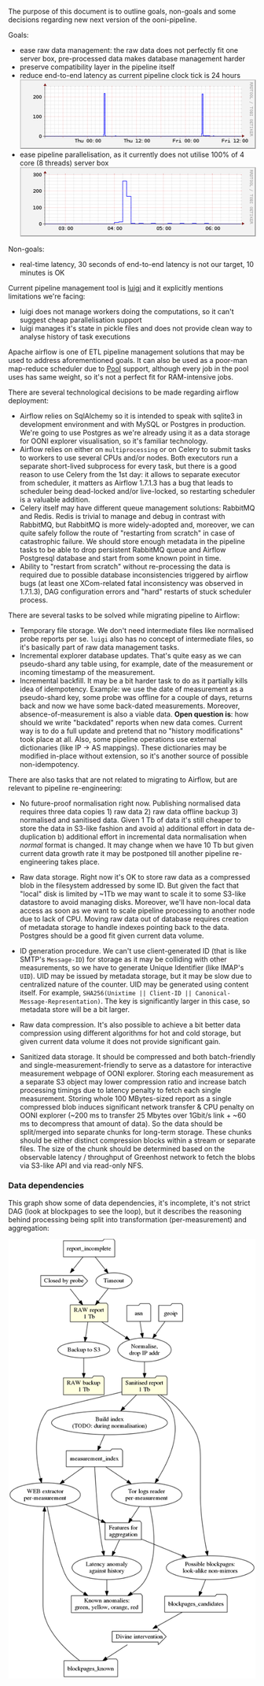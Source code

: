The purpose of this document is to outline goals, non-goals and some decisions regarding new next version of the ooni-pipeline.

Goals:
* ease raw data management: the raw data does not perfectly fit one server box, pre-processed data makes database management harder
* preserve compatibility layer in the pipeline itself
* reduce end-to-end latency as current pipeline clock tick is 24 hours
![CPU Daily](cpu-daily.png)
* ease pipeline parallelisation, as it currently does not utilise 100% of 4 core (8 threads) server box
![CPU Pipeline](cpu-pipeline.png)

Non-goals:
* real-time latency, 30 seconds of end-to-end latency is not our target, 10 minutes is OK

Current pipeline management tool is [luigi](https://luigi.readthedocs.io/en/stable/design_and_limitations.html) and it explicitly mentions limitations we're facing:
- luigi does not manage workers doing the computations, so it can't suggest cheap parallelisation support
- luigi manages it's state in pickle files and does not provide clean way to analyse history of task executions

Apache airflow is one of ETL pipeline management solutions that may be used to
address aforementioned goals. It can also be used as a poor-man map-reduce
scheduler due to [Pool](http://pythonhosted.org/airflow/concepts.html#pools)
support, although every job in the pool uses has same weight, so it's not a
perfect fit for RAM-intensive jobs.

There are several technological decisions to be made regarding airflow deployment:
- Airflow relies on SqlAlchemy so it is intended to speak with sqlite3 in
  development environment and with MySQL or Postgres in production.  We're
  going to use Postgres as we're already using it as a data storage for OONI
  explorer visualisation, so it's familiar technology.
- Airflow relies on either on `multiprocessing` or on Celery to submit tasks to
  workers to use several CPUs and/or nodes.  Both executors run a separate
  short-lived subprocess for every task, but there is a good reason to use Celery
  from the 1st day: it allows to separate executor from scheduler, it matters
  as Airflow 1.7.1.3 has a bug that leads to scheduler being dead-locked and/or
  live-locked, so restarting scheduler is a valuable addition.
- Celery itself may have different queue management solutions: RabbitMQ and Redis.
  Redis is trivial to manage and debug in contrast with RabbitMQ, but RabbitMQ
  is more widely-adopted and, moreover, we can quite safely follow the route of
  "restarting from scratch" in case of catastrophic failure. We should store
  enough metadata in the pipeline tasks to be able to drop persistent RabbitMQ
  queue and Airflow Postgresql database and start from some known point in time.
- Ability to "restart from scratch" without re-processing the data is required
  due to possible database inconsistencies triggered by airflow bugs (at least
  one XCom-related fatal inconsistency was observed in 1.7.1.3), DAG
  configuration errors and "hard" restarts of stuck scheduler process.

There are several tasks to be solved while migrating pipeline to Airflow:
- Temporary file storage. We don't need intermediate files like normalised
  probe reports per se. `luigi` also has no concept of intermediate files, so
  it's basically part of raw data management tasks.
- Incremental explorer database updates. That's quite easy as we can
  pseudo-shard any table using, for example, date of the measurement or
  incoming timestamp of the measurement.
- Incremental backfill. It may be a bit harder task to do as it partially kills
  idea of idempotency. Example: we use the date of measurement as a
  pseudo-shard key, some probe was offline for a couple of days, returns back and
  now we have some back-dated measurements. Moreover, absence-of-measurement is
  also a viable data. **Open question is**: how should we write "backdated"
  reports when new data comes. Current way is to do a full update and pretend
  that no "history modifications" took place at all.
  Also, some pipeline operations use external dictionaries (like IP → AS mappings).
  These dictionaries may be modified in-place without extension, so it's another source of possible non-idempotency.

There are also tasks that are not related to migrating to Airflow, but are relevant to pipeline re-engineering:

- No future-proof normalisation right now. Publishing normalised data requires
  three data copies 1) raw data 2) raw data offline backup 3) normalised and
  sanitised data. Given 1 Tb of data it's still cheaper to store the data in
  S3-like fashion and avoid a) additional effort in data de-duplication b)
  additional effort in incremental data normalisation when *normal* format is
  changed.
  It may change when we have 10 Tb but given current data growth
  rate it may be postponed till another pipeline re-engineering takes place.

- Raw data storage. Right now it's OK to store raw data as a compressed blob in
  the filesystem addressed by some ID. But given the fact that "local" disk is
  limited by ~1Tb we may want to scale it to some S3-like datastore to avoid
  managing disks. Moreover, we'll have non-local data access as soon as we want
  to scale pipeline processing to another node due to lack of CPU. Moving raw
  data out of database requires creation of metadata storage to handle indexes
  pointing back to the data. Postgres should be a good fit given current data
  volume.

- ID generation procedure. We can't use client-generated ID (that is like
  SMTP's `Message-ID`) for storage as it may be colliding with other
  measurements, so we have to generate Unique Identifier (like IMAP's `UID`).
  UID may be issued by metadata storage, but it may be slow due to centralized
  nature of the counter. UID may be generated using content itself. For example,
  `SHA256(Unixtime || Client-ID || Canonical-Message-Representation)`.
  The key is significantly larger in this case, so metadata store will be a bit larger.

- Raw data compression. It's also possible to achieve a bit better data compression using different
  algorithms for hot and cold storage, but given current data volume it does
  not provide significant gain.

- Sanitized data storage. It should be compressed and both batch-friendly and
  single-measurement-friendly to serve as a datastore for interactive
  measurement webpage of OONI explorer. Storing each measurement as a separate S3
  object may lower compression ratio and increase batch processing timings due to
  latency penalty to fetch each single measurement.  Storing whole 100
  MBytes-sized report as a single compressed blob induces significant network
  transfer & CPU penalty on OONI explorer (~200 ms to transfer 25 Mbytes over
  1Gbit/s link + ~60 ms to decompress that amount of data). So the data should be
  split/merged into separate chunks for long-term storage. These chunks should be
  either distinct compression blocks within a stream or separate files.
  The size of the chunk should be determined based on the observable latency /
  throughput of Greenhost network to fetch the blobs via S3-like API and via
  read-only NFS.

### Data dependencies

This graph show some of data dependencies, it's incomplete, it's not strict DAG
(look at blockpages to see the loop), but it describes the reasoning behind
processing being split into transformation (per-measurement) and aggregation:

![Data pipeline](pipeline-16.10.png)
